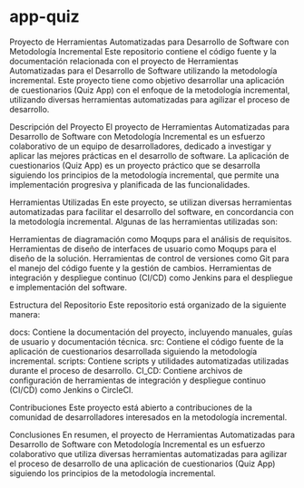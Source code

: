# app-quiz
Proyecto de Herramientas Automatizadas para Desarrollo de Software con Metodología Incremental
Este repositorio contiene el código fuente y la documentación relacionada con el proyecto de Herramientas Automatizadas para el Desarrollo de Software utilizando la metodología incremental. Este proyecto tiene como objetivo desarrollar una aplicación de cuestionarios (Quiz App) con el enfoque de la metodología incremental, utilizando diversas herramientas automatizadas para agilizar el proceso de desarrollo.

Descripción del Proyecto
El proyecto de Herramientas Automatizadas para Desarrollo de Software con Metodología Incremental es un esfuerzo colaborativo de un equipo de desarrolladores, dedicado a investigar y aplicar las mejores prácticas en el desarrollo de software. La aplicación de cuestionarios (Quiz App) es un proyecto práctico que se desarrolla siguiendo los principios de la metodología incremental, que permite una implementación progresiva y planificada de las funcionalidades.

Herramientas Utilizadas
En este proyecto, se utilizan diversas herramientas automatizadas para facilitar el desarrollo del software, en concordancia con la metodología incremental. Algunas de las herramientas utilizadas son:

Herramientas de diagramación como Moqups para el análisis de requisitos.
Herramientas de diseño de interfaces de usuario como Moqups para el diseño de la solución.
Herramientas de control de versiones como Git para el manejo del código fuente y la gestión de cambios.
Herramientas de integración y despliegue continuo (CI/CD) como Jenkins para el despliegue e implementación del software.

Estructura del Repositorio
Este repositorio está organizado de la siguiente manera:

docs: Contiene la documentación del proyecto, incluyendo manuales, guías de usuario y documentación técnica.
src: Contiene el código fuente de la aplicación de cuestionarios desarrollada siguiendo la metodología incremental.
scripts: Contiene scripts y utilidades automatizadas utilizadas durante el proceso de desarrollo.
CI_CD: Contiene archivos de configuración de herramientas de integración y despliegue continuo (CI/CD) como Jenkins o CircleCI.

Contribuciones
Este proyecto está abierto a contribuciones de la comunidad de desarrolladores interesados en la metodología incremental.

Conclusiones
En resumen, el proyecto de Herramientas Automatizadas para Desarrollo de Software con Metodología Incremental es un esfuerzo colaborativo que utiliza diversas herramientas automatizadas para agilizar el proceso de desarrollo de una aplicación de cuestionarios (Quiz App) siguiendo los principios de la metodología incremental.
